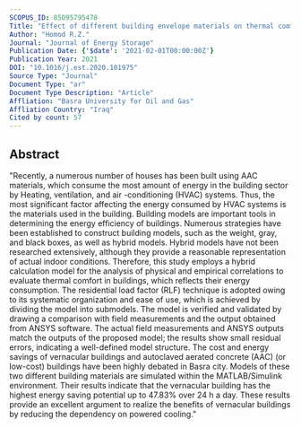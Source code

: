 ```yaml
---
SCOPUS_ID: 85095795478
Title: "Effect of different building envelope materials on thermal comfort and air-conditioning energy savings: A case study in Basra city, Iraq"
Author: "Homod R.Z."
Journal: "Journal of Energy Storage"
Publication Date: {'$date': '2021-02-01T00:00:00Z'}
Publication Year: 2021
DOI: "10.1016/j.est.2020.101975"
Source Type: "Journal"
Document Type: "ar"
Document Type Description: "Article"
Affliation: "Basra University for Oil and Gas"
Affliation Country: "Iraq"
Cited by count: 57
---
```


## Abstract
"Recently, a numerous number of houses has been built using AAC materials, which consume the most amount of energy in the building sector by Heating, ventilation, and air -conditioning (HVAC) systems. Thus, the most significant factor affecting the energy consumed by HVAC systems is the materials used in the building. Building models are important tools in determining the energy efficiency of buildings. Numerous strategies have been established to construct building models, such as the weight, gray, and black boxes, as well as hybrid models. Hybrid models have not been researched extensively, although they provide a reasonable representation of actual indoor conditions. Therefore, this study employs a hybrid calculation model for the analysis of physical and empirical correlations to evaluate thermal comfort in buildings, which reflects their energy consumption. The residential load factor (RLF) technique is adopted owing to its systematic organization and ease of use, which is achieved by dividing the model into submodels. The model is verified and validated by drawing a comparison with field measurements and the output obtained from ANSYS software. The actual field measurements and ANSYS outputs match the outputs of the proposed model; the results show small residual errors, indicating a well-defined model structure. The cost and energy savings of vernacular buildings and autoclaved aerated concrete (AAC) (or low-cost) buildings have been highly debated in Basra city. Models of these two different building materials are simulated within the MATLAB/Simulink environment. Their results indicate that the vernacular building has the highest energy saving potential up to 47.83% over 24 h a day. These results provide an excellent argument to realize the benefits of vernacular buildings by reducing the dependency on powered cooling."
